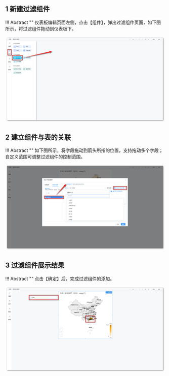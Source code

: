 ## 1 新建过滤组件

!!! Abstract ""
    仪表板编辑页面左侧，点击【组件】，弹出过滤组件页面，如下图所示，将过滤组件拖动到仪表板下。

![新建过滤组建](../../img/view_generation/新建过滤组件.png)

## 2 建立组件与表的关联

!!! Abstract ""
    如下图所示，将字段拖动到箭头所指的位置，支持拖动多个字段；  
    自定义范围可调整过滤组件的控制范围。

![拖动字段](../../img/view_generation/拖动字段.png)

## 3 过滤组件展示结果

!!! Abstract ""
    点击【确定】后，完成过滤组件的添加。

![添加完成](../../img/view_generation/添加完成.png)